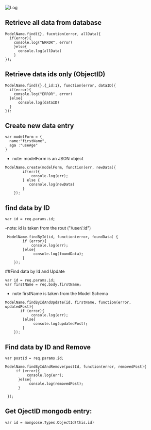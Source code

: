 
![Log](https://www.learn2crack.com/wp-content/uploads/2014/04/node-cover.png)


## Retrieve all data from database
```
ModelName.find({}, fucntion(error, allData){
  if(error){
    console.log("ERROR", error)
    }else{
      console.log(allData)
    }
});
```
## Retrieve data ids only (ObjectID)
```
ModelName.find({},{_id:1}, function(error, dataID){
  if(error){
    console.log("ERROR", error)
  }else{
      console.log(dataID)
  }
}):
```
## Create new data entry 
```
var modelForm = {
  name:"firstName",
  aga :"useAge"
}
```
- note: modelForm is an JSON object
```
ModelName.create(modelForm, function(err, newData){
        if(err){
            console.log(err);
        } else {
           consnole.log(newData)
        }
    });
```

## find data by ID
```
var id = req.params.id;
```
-note: id is taken from the rout  ("/user/:id")
```
 ModelName.findById(id, function(error, foundData) {
        if (error){
            console.log(err);
        }else{
             console.log(foundData);
        }
    });

```    

##Find data by Id and Update
```
var id = req.params.id;
var firstName = req.body.firstName;
```
- note firstName is taken from the Model Schema
```
ModelName.findByIdAndUpdate(id, firstName, function(error, updatedPost){
       if (error){
            console.log(err);
        }else{
             console.log(updatedPost);
        }
    });
```

## Find data by ID and Remove 
 ```
 var postId = req.params.id;
 ```
  ```
  ModelName.findByIdAndRemove(postId, function(error, removedPost){
       if (error){
            console.log(err);
        }else{
             console.log(removedPost);
        }
       
   });
  ```  

## Get OjectID mongodb entry:
```
var id = mongoose.Types.ObjectId(this.id)
```
